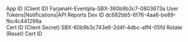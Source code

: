 App ID (Client ID)	FarjanaH-Eventpla-SBX-360b9b3c7-0803673a	User Tokens|Notifications|API Reports
Dev ID	dc682bb5-6f76-4aa6-be89-fbc4c441299a	
Cert ID (Client Secret)	SBX-60b9b3c743e6-2d4f-4dbc-aff4-05fd	Rotate (Reset) Cert ID